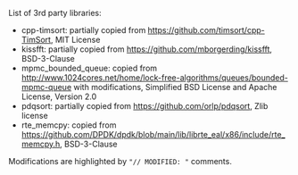 List of 3rd party libraries:
 * cpp-timsort: partially copied from https://github.com/timsort/cpp-TimSort, MIT License
 * kissfft: partially copied from https://github.com/mborgerding/kissfft, BSD-3-Clause
 * mpmc_bounded_queue: copied from
   http://www.1024cores.net/home/lock-free-algorithms/queues/bounded-mpmc-queue with modifications, Simplified
   BSD License and Apache License, Version 2.0
 * pdqsort: partially copied from https://github.com/orlp/pdqsort, Zlib license
 * rte_memcpy: copied from https://github.com/DPDK/dpdk/blob/main/lib/librte_eal/x86/include/rte_memcpy.h,
   BSD-3-Clause

Modifications are highlighted by `"// MODIFIED: "` comments.

